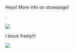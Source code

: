 




Heyo! More info on strawpage!

.

<img src="[https://64.media.tumblr.com/31020737412f90bb98ae56c41bccbe29/3bf9185d18abb95b-fa/s250x400/c9d8a080374464351878b14bd1a45d7a33c7203a.gifv](https://64.media.tumblr.com/2697e3b41aece20faec2b48aa75e9250/3400bab8094b2855-8a/s250x400/4cd643555d1049e0dcbd7255a8cd57a7f4f415bd.webp)">


I block freely!!!

<img src="https://64.media.tumblr.com/a1119b09f2c93b4bb4f88678f4107c0f/3bf9185d18abb95b-43/s250x400/8cd044823220488a42cbf66a32ec4046bed19dde.gifv">
